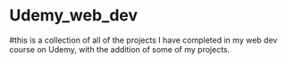 # Udemy_web_dev
#this is a collection of all of the projects I have completed in my web dev course on Udemy, with the addition of some of my projects.
